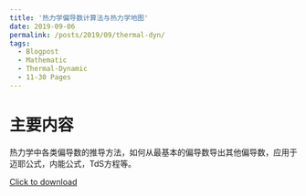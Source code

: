 ```yaml
---
title: '热力学偏导数计算法与热力学地图'
date: 2019-09-06  
permalink: /posts/2019/09/thermal-dyn/
tags:
  - Blogpost
  - Mathematic
  - Thermal-Dynamic
  - 11-30 Pages
---
```


主要内容
=======
热力学中各类偏导数的推导方法，如何从最基本的偏导数导出其他偏导数，应用于迈耶公式，内能公式，TdS方程等。

[Click to download](/files/blog/190906retong.pdf)

